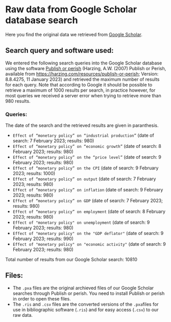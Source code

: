 # Raw data from Google Scholar database search

Here you find the original data we retrieved from [Google Scholar](https://scholar.google.com/).

## Search query and software used:

We entered the following search queries into the Google Scholar database using the software [Publish or perish]() (Harzing, A.W. (2007) Publish or Perish, available from https://harzing.com/resources/publish-or-perish; Version: 8.8.4275, 11 January 2023) and retrieved the maximum number of results for each query. Note that according to Google it should be possible to retrieve a maximum of 1000 results per search, in practice however, for most queries we received a server error when trying to retrieve more than 980 results.

### Queries: 

The date of the search and the retrieved results are given in paranthesis.

- `Effect of “monetary policy” on “industrial production”` (date of search: 7 February 2023; results: 980)
- `Effect of “monetary policy” on “economic growth”` (date of search: 8 February 2023; results: 980)
- `Effect of “monetary policy” on the “price level”` (date of search: 9 February 2023; results: 980)
- `Effect of “monetary policy” on the CPI` (date of search: 9 February 2023; results: 1000)
- `Effect of “monetary policy” on output` (date of search: 7 February 2023; results: 980)
- `Effect of “monetary policy” on inflation` (date of search: 9 February 2023; results: 980)
- `Effect of “monetary policy” on GDP` (date of search: 7 February 2023; results: 980)
- `Effect of “monetary policy” on employment` (date of search: 8 February 2023; results: 980)
- `Effect of "monetary policy" on unemployment` (date of search: 9 February 2023; results: 980)
- `Effect of "monetary policy" on the "GDP deflator"` (date of search: 9 February 2023; results: 990)
- `Effect of "monetary policy" on "economic activity"` (date of search: 9 February 2023; results: 980)

Total number of results from our Google Scholar search: 10810

## Files: 

- The `.pxa` files are the original archieved files of our Google Scholar searches through Publish or perish. You need to install Publish or perish in order to open these files.
- The `.ris` and `.csv` files are the converted versions of the `.pxa`files for use in bibliographic software (`.ris`) and for easy access (`.csv`) to our raw data.

